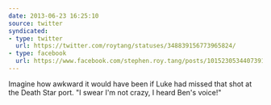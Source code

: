```yaml
---
date: 2013-06-23 16:25:10
source: twitter
syndicated:
- type: twitter
  url: https://twitter.com/roytang/statuses/348839156773965824/
- type: facebook
  url: https://www.facebook.com/stephen.roy.tang/posts/10152305344073912
---
```


Imagine how awkward it would have been if Luke had missed that shot at the Death Star port. "I swear I'm not crazy, I heard Ben's voice!"